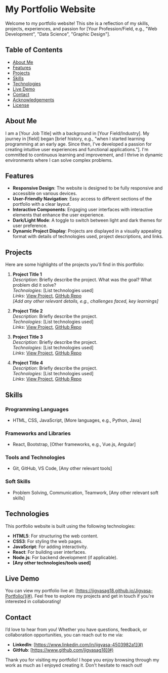 # My Portfolio Website

Welcome to my portfolio website! This site is a reflection of my skills, projects, experiences, and passion for [Your Profession/Field, e.g., "Web Development", "Data Science", "Graphic Design"]. 

## Table of Contents

- [About Me](#about-me)
- [Features](#features)
- [Projects](#projects)
- [Skills](#skills)
- [Technologies](#technologies)
- [Live Demo](#live-demo)
- [Contact](#contact)
- [Acknowledgements](#acknowledgements)
- [License](#license)

## About Me

I am a [Your Job Title] with a background in [Your Field/Industry]. My journey in [field] began [brief history, e.g., "when I started learning programming at an early age. Since then, I've developed a passion for creating intuitive user experiences and functional applications."]. I'm committed to continuous learning and improvement, and I thrive in dynamic environments where I can solve complex problems.

## Features

- **Responsive Design**: The website is designed to be fully responsive and accessible on various devices.
- **User-Friendly Navigation**: Easy access to different sections of the portfolio with a clear layout.
- **Interactive Components**: Engaging user interfaces with interactive elements that enhance the user experience.
- **Dark/Light Mode**: A toggle to switch between light and dark themes for user preference.
- **Dynamic Project Display**: Projects are displayed in a visually appealing format with details of technologies used, project descriptions, and links.

## Projects

Here are some highlights of the projects you’ll find in this portfolio:

1. **Project Title 1**  
   *Description*: Briefly describe the project. What was the goal? What problem did it solve?  
   *Technologies*: [List technologies used]  
   *Links*: [View Project](#), [GitHub Repo](#)  
   *[Add any other relevant details, e.g., challenges faced, key learnings]*

2. **Project Title 2**  
   *Description*: Briefly describe the project.  
   *Technologies*: [List technologies used]  
   *Links*: [View Project](#), [GitHub Repo](#)  

3. **Project Title 3**  
   *Description*: Briefly describe the project.  
   *Technologies*: [List technologies used]  
   *Links*: [View Project](#), [GitHub Repo](#)  

4. **Project Title 4**  
   *Description*: Briefly describe the project.  
   *Technologies*: [List technologies used]  
   *Links*: [View Project](#), [GitHub Repo](#)  

## Skills

### Programming Languages
- HTML, CSS, JavaScript, [More languages, e.g., Python, Java]

### Frameworks and Libraries
- React, Bootstrap, [Other frameworks, e.g., Vue.js, Angular]

### Tools and Technologies
- Git, GitHub, VS Code, [Any other relevant tools]

### Soft Skills
- Problem Solving, Communication, Teamwork, [Any other relevant soft skills]

## Technologies

This portfolio website is built using the following technologies:

- **HTML5**: For structuring the web content.
- **CSS3**: For styling the web pages.
- **JavaScript**: For adding interactivity.
- **React**: For building user interfaces.
- **Node.js**: For backend development (if applicable).
- **[Any other technologies/tools used]**

## Live Demo

You can view my portfolio live at: [https://jigyasag18.github.io/Jigyasa-Portfolio/](#). Feel free to explore my projects and get in touch if you're interested in collaborating!

## Contact

I’d love to hear from you! Whether you have questions, feedback, or collaboration opportunities, you can reach out to me via:

- **LinkedIn**: [https://www.linkedin.com/in/jigyasa-4503982a1](#)
- **GitHub**: [https://www.github.com/jigyasag18](#)


Thank you for visiting my portfolio! I hope you enjoy browsing through my work as much as I enjoyed creating it. Don't hesitate to reach out!
